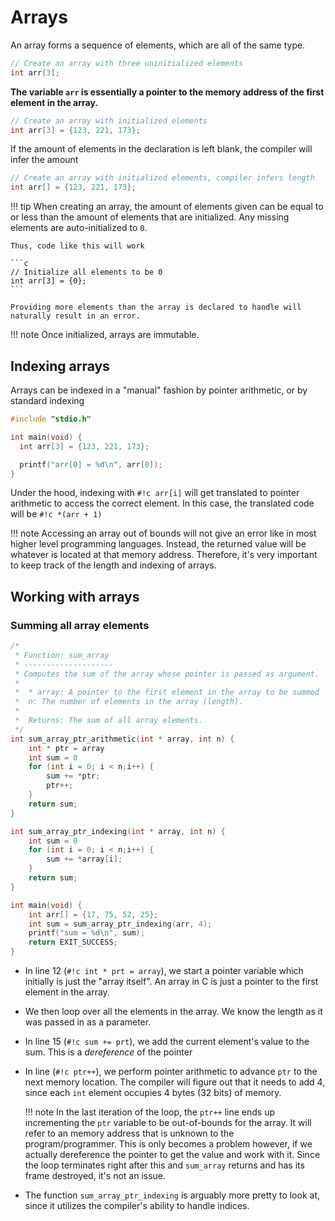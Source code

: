 # Arrays

An array forms a sequence of elements, which are all of the same type.

```c
// Create an array with three uninitialized elements
int arr[3];
```

**The variable `arr` is essentially a pointer to the memory address of the first element in the array.**

```c
// Create an array with initialized elements
int arr[3] = {123, 221, 173};
```

If the amount of elements in the declaration is left blank, the compiler will infer the amount

```c
// Create an array with initialized elements, compiler infers length
int arr[] = {123, 221, 173};
```

!!! tip
    When creating an array, the amount of elements given can be equal to or less than the amount of elements that are initialized. Any missing elements are auto-initialized to `0`.

    Thus, code like this will work

    ```c
    // Initialize all elements to be 0
    int arr[3] = {0};
    ```

    Providing more elements than the array is declared to handle will naturally result in an error.

!!! note
    Once initialized, arrays are immutable.

## Indexing arrays

Arrays can be indexed in a "manual" fashion by pointer arithmetic, or by standard indexing

```c
#include "stdio.h"

int main(void) {
  int arr[3] = {123, 221, 173};

  printf("arr[0] = %d\n", arr[0]);
}
```

Under the hood, indexing with `#!c arr[i]` will get translated to pointer arithmetic to access the correct element. In this case, the translated code will be `#!c *(arr + 1)`

!!! note
    Accessing an array out of bounds will not give an error like in most higher level programming languages. Instead, the returned value will be whatever is located at that memory address.
    Therefore, it's very important to keep track of the length and indexing of arrays.

## Working with arrays

### Summing all array elements

```c linenums="1"
/*
 * Function: sum_array
 * --------------------
 * Computes the sum of the array whose pointer is passed as argument.
 *
 *  * array: A pointer to the first element in the array to be summed
 *  n: The number of elements in the array (length).
 *
 *  Returns: The sum of all array elements.
 */
int sum_array_ptr_arithmetic(int * array, int n) {
    int * ptr = array
    int sum = 0
    for (int i = 0; i < n;i++) {
        sum += *ptr;
        ptr++;
    }
    return sum;
}

int sum_array_ptr_indexing(int * array, int n) {
    int sum = 0
    for (int i = 0; i < n;i++) {
        sum += *array[i];
    }
    return sum;
}

int main(void) {
    int arr[] = {17, 75, 52, 25};
    int sum = sum_array_ptr_indexing(arr, 4);
    printf("sum = %d\n", sum);
    return EXIT_SUCCESS;
}
```

* In line 12 (`#!c int * prt = array`), we start a pointer variable which initially is just the "array itself". An array in C is just a pointer to the first element in the array.

* We then loop over all the elements in the array. We know the length as it was passed in as a parameter.

* In line 15 (`#!c sum += prt`), we add the current element's value to the sum. This is a *dereference* of the pointer

* In line  (`#!c ptr++`), we perform pointer arithmetic to advance `ptr` to the next memory location. The compiler will figure out that it needs to add  $4$, since each `int` element occupies $4$ bytes ($32$ bits) of memory.

    !!! note
        In the last iteration of the loop, the `ptr++` line ends up incrementing the `ptr` variable to be out-of-bounds for the array. It will refer to an memory address that is unknown to the program/programmer. This is only becomes a problem however, if we actually dereference the pointer to get the value and work with it. Since the loop terminates right after this and `sum_array` returns and has its frame destroyed, it's not an issue.

* The function `sum_array_ptr_indexing` is arguably more pretty to look at, since it utilizes the compiler's ability to handle indices.

